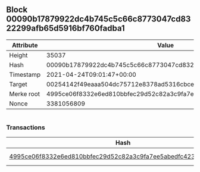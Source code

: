 ## Block 00090b17879922dc4b745c5c66c8773047cd8322299afb65d5916bf760fadba1

Attribute | Value
--- | ---
Height | 35037
Hash | 00090b17879922dc4b745c5c66c8773047cd8322299afb65d5916bf760fadba1
Timestamp | 2021-04-24T09:01:47+00:00
Target | 00254142f49eaaa504dc75712e8378ad5316cbcead634704b3734b6271167cc4
Merke root | 4995ce06f8332e6ed810bbfec29d52c82a3c9fa7ee5abedfc423fb26c5b66fd8
Nonce | 3381056809

```

```

### Transactions

Hash | Amount
--- | ---
[4995ce06f8332e6ed810bbfec29d52c82a3c9fa7ee5abedfc423fb26c5b66fd8](4995ce06f8332e6ed810bbfec29d52c82a3c9fa7ee5abedfc423fb26c5b66fd8.md) | 10.00000000 SKEPTI 
